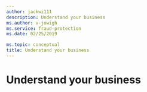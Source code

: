 ```yaml
---
author: jackwi111
description: Understand your business
ms.author: v-jowigh
ms.service: fraud-protection
ms.date: 02/25/2019

ms.topic: conceptual
title: Understand your business
---
```



# Understand your business
